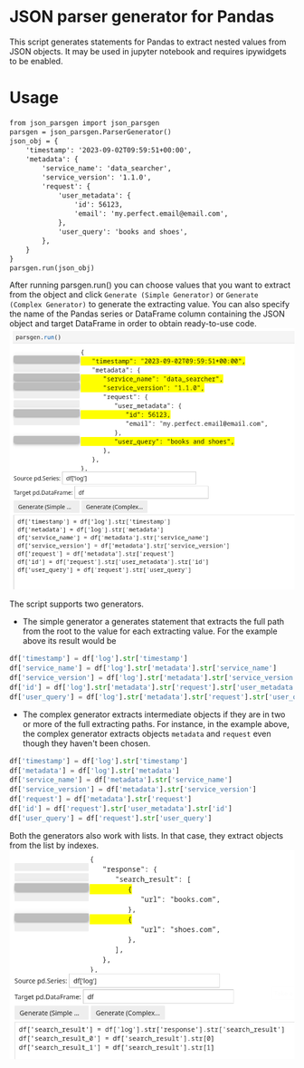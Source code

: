 # JSON parser generator for Pandas

This script generates statements for Pandas to extract nested values from JSON objects. It may be used in jupyter notebook and requires ipywidgets to be enabled.

# Usage
```python:
from json_parsgen import json_parsgen
parsgen = json_parsgen.ParserGenerator()
json_obj = {
    'timestamp': '2023-09-02T09:59:51+00:00',
    'metadata': {
        'service_name': 'data_searcher',
        'service_version': '1.1.0',
        'request': {
            'user_metadata': {
                'id': 56123,
                'email': 'my.perfect.email@email.com',
            },
            'user_query': 'books and shoes',
        },
    }
}
parsgen.run(json_obj)
```
After running parsgen.run() you can choose values that you want to extract from the object and click `Generate (Simple Generator)` or  `Generate (Complex Generator)` to generate the extracting value. You can also specify the name of the Pandas series or DataFrame column containing the JSON object and target DataFrame in order to obtain ready-to-use code.
![Alt text](docs/example.png)

The script supports two generators. 
* The simple generator a generates statement that extracts the full path from the root to the value for each extracting value. For the example above its result would be
```python
df['timestamp'] = df['log'].str['timestamp']
df['service_name'] = df['log'].str['metadata'].str['service_name']
df['service_version'] = df['log'].str['metadata'].str['service_version']
df['id'] = df['log'].str['metadata'].str['request'].str['user_metadata'].str['id']
df['user_query'] = df['log'].str['metadata'].str['request'].str['user_query']
```
* The complex generator extracts intermediate objects if they are in two or more of the full extracting paths. For instance, in the example above, the complex generator extracts objects `metadata` and `request` even though they haven't been chosen.
```python 
df['timestamp'] = df['log'].str['timestamp']
df['metadata'] = df['log'].str['metadata']
df['service_name'] = df['metadata'].str['service_name']
df['service_version'] = df['metadata'].str['service_version']
df['request'] = df['metadata'].str['request']
df['id'] = df['request'].str['user_metadata'].str['id']
df['user_query'] = df['request'].str['user_query']
```

Both the generators also work with lists. In that case, they extract objects from the list by indexes.
![Alt text](docs/list_example.png)